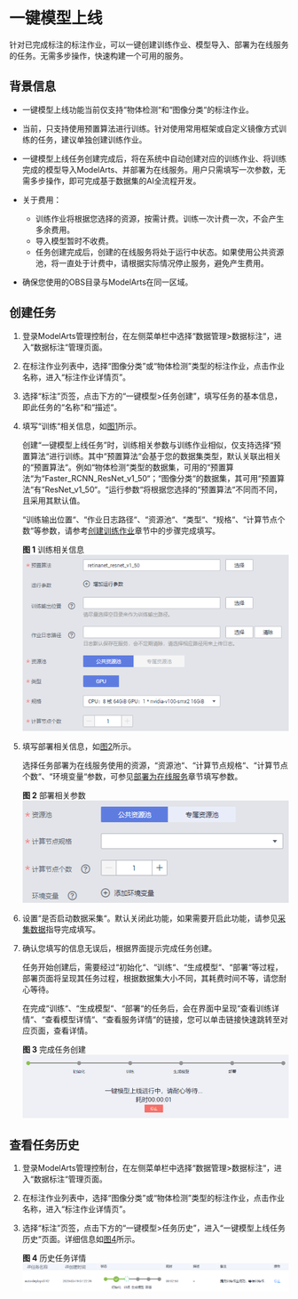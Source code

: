 # 一键模型上线<a name="modelarts_23_0184"></a>

针对已完成标注的标注作业，可以一键创建训练作业、模型导入、部署为在线服务的任务。无需多步操作，快速构建一个可用的服务。

## 背景信息<a name="zh-cn_topic_0197745909_section329125514246"></a>

-   一键模型上线功能当前仅支持“物体检测“和“图像分类“的标注作业。
-   当前，只支持使用预置算法进行训练。针对使用常用框架或自定义镜像方式训练的任务，建议单独创建训练作业。
-   一键模型上线任务创建完成后，将在系统中自动创建对应的训练作业、将训练完成的模型导入ModelArts、并部署为在线服务。用户只需填写一次参数，无需多步操作，即可完成基于数据集的AI全流程开发。
-   关于费用：
    -   训练作业将根据您选择的资源，按需计费。训练一次计费一次，不会产生多余费用。
    -   导入模型暂时不收费。
    -   任务创建完成后，创建的在线服务将处于运行中状态。如果使用公共资源池，将一直处于计费中，请根据实际情况停止服务，避免产生费用。

-   确保您使用的OBS目录与ModelArts在同一区域。

## 创建任务<a name="zh-cn_topic_0197745909_section14199722192814"></a>

1.  登录ModelArts管理控制台，在左侧菜单栏中选择“数据管理\>数据标注“，进入“数据标注“管理页面。
2.  在标注作业列表中，选择“图像分类”或“物体检测”类型的标注作业，点击作业名称，进入“标注作业详情页”。
3.  选择“标注”页签，点击下方的“一键模型\>任务创建”，填写任务的基本信息，即此任务的“名称“和“描述“。
4.  填写“训练“相关信息，如[图1](#fig14312143118373)所示。

    创建“一键模型上线任务”时，训练相关参数与训练作业相似，仅支持选择“预置算法“进行训练。其中“预置算法“会基于您的数据集类型，默认关联出相关的“预置算法“。例如“物体检测“类型的数据集，可用的“预置算法“为“Faster\_RCNN\_ResNet\_v1\_50“；“图像分类“的数据集，其可用“预置算法“有“ResNet\_v1\_50“。“运行参数“将根据您选择的“预置算法“不同而不同，且采用其默认值。

    “训练输出位置“、“作业日志路径“、“资源池“、“类型“、“规格“、“计算节点个数“等参数，请参考[创建训练作业](https://support.huaweicloud.com/engineers-modelarts/modelarts_23_0286.html)章节中的步骤完成填写。

    **图 1**  训练相关信息<a name="fig14312143118373"></a>  
    ![](figures/训练相关信息.png "训练相关信息")

5.  填写部署相关信息，如[图2](#zh-cn_topic_0197745909_fig830263311452)所示。

    选择任务部署为在线服务使用的资源，“资源池“、“计算节点规格“、“计算节点个数“、“环境变量“参数，可参见[部署为在线服务](https://support.huaweicloud.com/engineers-modelarts/modelarts_23_0060.html)章节填写参数。

    **图 2**  部署相关参数<a name="zh-cn_topic_0197745909_fig830263311452"></a>  
    ![](figures/部署相关参数.png "部署相关参数")

6.  设置“是否启动数据采集“。默认关闭此功能，如果需要开启此功能，请参见[采集数据](https://support.huaweicloud.com/engineers-modelarts/modelarts_23_0224.html)指导完成填写。
7.  确认您填写的信息无误后，根据界面提示完成任务创建。

    任务开始创建后，需要经过“初始化“、“训练“、“生成模型“、“部署“等过程，部署页面将呈现其任务过程，根据数据集大小不同，其耗费时间不等，请您耐心等待。

    在完成“训练“、“生成模型“、“部署“的任务后，会在界面中呈现“查看训练详情“、“查看模型详情“、“查看服务详情“的链接，您可以单击链接快速跳转至对应页面，查看详情。

    **图 3**  完成任务创建<a name="zh-cn_topic_0197745909_fig144371014242"></a>  
    ![](figures/完成任务创建.png "完成任务创建")


## 查看任务历史<a name="zh-cn_topic_0197745909_section79771627112813"></a>

1.  登录ModelArts管理控制台，在左侧菜单栏中选择“数据管理\>数据标注“，进入“数据标注“管理页面。
2.  在标注作业列表中，选择“图像分类”或“物体检测”类型的标注作业，点击作业名称，进入“标注作业详情页”。
3.  选择“标注”页签，点击下方的“一键模型\>任务历史”，进入“一键模型上线任务历史“页面。详细信息如[图4](#fig15339112517197)所示。

    **图 4**  历史任务详情<a name="fig15339112517197"></a>  
    ![](figures/历史任务详情.png "历史任务详情")


